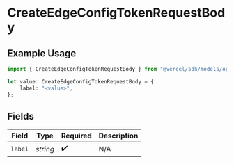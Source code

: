 # CreateEdgeConfigTokenRequestBody

## Example Usage

```typescript
import { CreateEdgeConfigTokenRequestBody } from "@vercel/sdk/models/operations";

let value: CreateEdgeConfigTokenRequestBody = {
    label: "<value>",
};
```

## Fields

| Field              | Type               | Required           | Description        |
| ------------------ | ------------------ | ------------------ | ------------------ |
| `label`            | *string*           | :heavy_check_mark: | N/A                |